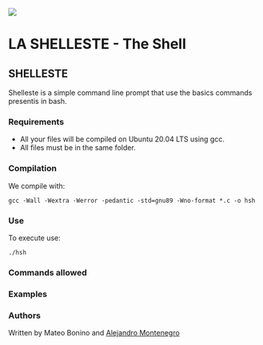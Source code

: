 ![](https://i.imgur.com/UR1EDSZ.jpg)

# LA SHELLESTE - The Shell

## SHELLESTE

Shelleste is a simple command line prompt that use the basics commands presentis in bash.

### Requirements

- All your files will be compiled on Ubuntu 20.04 LTS using gcc.
- All files must be in the same folder.

### Compilation

We compile with: 

    gcc -Wall -Wextra -Werror -pedantic -std=gnu89 -Wno-format *.c -o hsh

### Use

To execute use:

	./hsh
### Commands allowed

### Examples

### Authors

Written by Mateo Bonino and [Alejandro Montenegro](www.linkedin.com/in/alejandro-montenegro-505233184 "Alejandro Montenegro")
